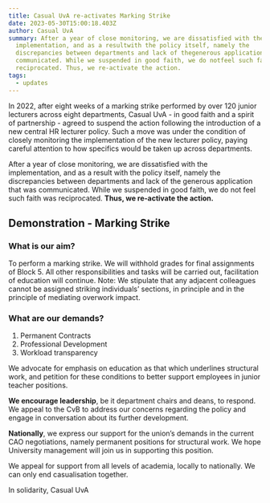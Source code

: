```yaml
---
title: Casual UvA re-activates Marking Strike
date: 2023-05-30T15:00:18.403Z
author: Casual UvA
summary: After a year of close monitoring, we are dissatisfied with the
  implementation, and as a resultwith the policy itself, namely the
  discrepancies between departments and lack of thegenerous application that was
  communicated. While we suspended in good faith, we do notfeel such faith was
  reciprocated. Thus, we re-activate the action.
tags:
  - updates
---
```

In 2022, after eight weeks of a marking strike performed by over 120 junior lecturers across eight departments, Casual UvA - in good faith and a spirit of partnership - agreed to suspend the action following the introduction of a new central HR lecturer policy. Such a move was under the condition of closely monitoring the implementation of the new lecturer policy, paying careful attention to how specifics would be taken up across departments.

After a year of close monitoring, we are dissatisfied with the implementation, and as a result with the policy itself, namely the discrepancies between departments and lack of the generous application that was communicated. While we suspended in good faith, we do not feel such faith was reciprocated. **Thus, we re-activate the action.**

## Demonstration - Marking Strike

### W﻿hat is our aim?

To perform a marking strike. We will withhold grades for final assignments of Block 5. All other responsibilities and tasks will be carried out, facilitation of education will continue. Note: We stipulate that any adjacent colleagues cannot be assigned striking individuals’ sections, in principle and in the principle of mediating overwork impact.

### What are our demands?

1. P﻿ermanent Contracts
2. P﻿rofessional Development
3. W﻿orkload transparency

We advocate for emphasis on education as that which underlines structural work, and petition for these conditions to better support employees in junior teacher positions.

**We encourage leadership**, be it department chairs and deans, to respond. We appeal to the CvB to address our concerns regarding the policy and engage in conversation about its further development.

**Nationally**, we express our support for the union’s demands in the current CAO negotiations, namely permanent positions for structural work. We hope University management will join us in supporting this position.

We appeal for support from all levels of academia, locally to nationally. We can only end casualisation together.

I﻿n solidarity,
C﻿asual UvA